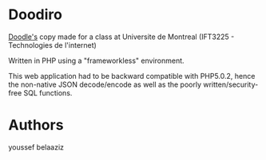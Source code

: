 # Doodiro
[Doodle's](http://www.doodle.com) copy made for a class at Universite de Montreal (IFT3225 - Technologies de l'internet)

Written in PHP using a "frameworkless" environment.

This web application had to be backward compatible with PHP5.0.2, hence the non-native JSON decode/encode as well as the poorly written/security-free SQL functions.

# Authors
youssef belaaziz
